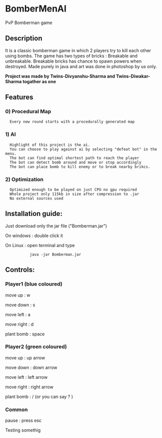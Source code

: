 # BomberMenAI
PvP Bomberman game

## Description
It is a classic bomberman game in which 2 players try to kill each other using bombs.
The game has two types of bricks : Breakable and unbreakable. 
Breakable bricks has chance to spawn powers when destroyed.
Made purely in java and art was done in photoshop by us only.

**Project was made by Twins-Divyanshu-Sharma and Twins-Diwakar-Sharma togather as one**

## Features
### 0) Procedural Map
      Every new round starts with a procedurally generated map
### 1) AI
      Highlight of this project is the ai. 
      You can choose to play against ai by selecting "defeat bot" in the menu.
      The bot can find optimal shortest path to reach the player
      The bot can detect bomb around and move or stop accordingly
      The bot can place bomb to kill enemy or to break nearby brikcs.
### 2) Optimization
      Optimized enough to be played on just CPU no gpu required
      Whole project only 115kb in size after compression to .jar
      No external sources used

## Installation guide:
   Just download only the jar file ("Bomberman.jar")
   
   On windows : double click it
   
   On Linux : open terminal and type
   
               java -jar Bomberman.jar
               
## Controls:
### Player1 (blue coloured)

   move up : w
   
   move down : s
   
   move left : a
   
   move right : d
   
   plant bomb : space
   
### Player2 (green coloured)

  move up : up arrow
  
  move down : down arrow
  
  move left : left arrow
  
  move right : right arrow
  
  plant bomb : / (or you can say ? )
  
### Common

  pause : press esc 

Testing somethig
  
 
